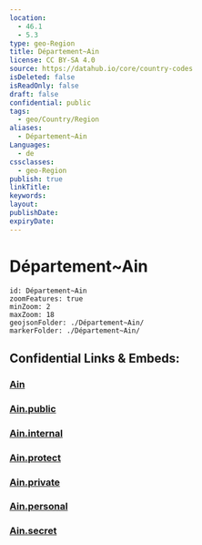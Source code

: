 ```yaml
---
location:
  - 46.1
  - 5.3
type: geo-Region
title: Département~Ain
license: CC BY-SA 4.0
source: https://datahub.io/core/country-codes
isDeleted: false
isReadOnly: false
draft: false
confidential: public
tags:
  - geo/Country/Region
aliases:
  - Département~Ain
Languages:
  - de
cssclasses:
  - geo-Region
publish: true
linkTitle:
keywords:
layout:
publishDate:
expiryDate:
---
```


# Département~Ain

```leaflet
id: Département~Ain
zoomFeatures: true 
minZoom: 2 
maxZoom: 18
geojsonFolder: ./Département~Ain/
markerFolder: ./Département~Ain/
```


## Confidential Links & Embeds: 

### [Ain](/_Standards/Earth/Continent/Europe/Europe~West/France/regions~France/Auvergne-Rhône-Alpes/departments~Auvergne-Rhône-Alpes/Ain.md) 

### [Ain.public](/_public/Earth/Continent/Europe/Europe~West/France/regions~France/Auvergne-Rhône-Alpes/departments~Auvergne-Rhône-Alpes/Ain.public.md) 

### [Ain.internal](/_internal/Earth/Continent/Europe/Europe~West/France/regions~France/Auvergne-Rhône-Alpes/departments~Auvergne-Rhône-Alpes/Ain.internal.md) 

### [Ain.protect](/_protect/Earth/Continent/Europe/Europe~West/France/regions~France/Auvergne-Rhône-Alpes/departments~Auvergne-Rhône-Alpes/Ain.protect.md) 

### [Ain.private](/_private/Earth/Continent/Europe/Europe~West/France/regions~France/Auvergne-Rhône-Alpes/departments~Auvergne-Rhône-Alpes/Ain.private.md) 

### [Ain.personal](/_personal/Earth/Continent/Europe/Europe~West/France/regions~France/Auvergne-Rhône-Alpes/departments~Auvergne-Rhône-Alpes/Ain.personal.md) 

### [Ain.secret](/_secret/Earth/Continent/Europe/Europe~West/France/regions~France/Auvergne-Rhône-Alpes/departments~Auvergne-Rhône-Alpes/Ain.secret.md)


